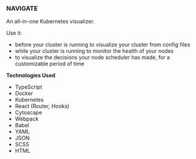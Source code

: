 ### NAVIGATE

An all-in-one Kubernetes visualizer.

Use it:

  -  before your cluster is running to visualize your cluster from config files
  -  while your cluster is running to monitor the health of your nodes
  -  to visualize the decisions your node scheduler has made, for a customizable period of time


**Technologies Used**
- TypeScript
- Docker
- Kubernetes
- React (Router, Hooks)
- Cytoscape
- Webpack
- Babel
- YAML
- JSON
- SCSS
- HTML

